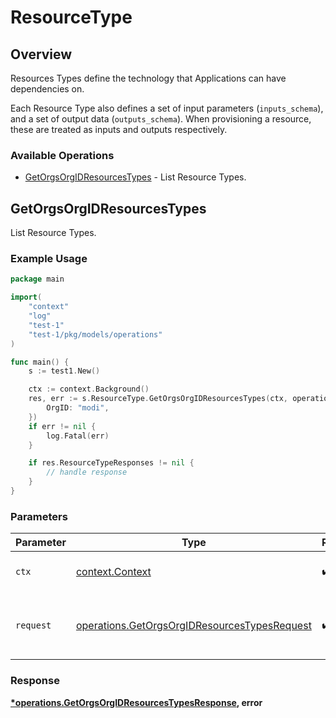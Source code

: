 # ResourceType

## Overview

Resources Types define the technology that Applications can have dependencies on.

Each Resource Type also defines a set of input parameters (`inputs_schema`), and a set of output data (`outputs_schema`). When provisioning a resource, these are treated as inputs and outputs respectively.
<SchemaDefinition schemaRef="#/components/schemas/ResourceTypeRequest" />


### Available Operations

* [GetOrgsOrgIDResourcesTypes](#getorgsorgidresourcestypes) - List Resource Types.

## GetOrgsOrgIDResourcesTypes

List Resource Types.

### Example Usage

```go
package main

import(
	"context"
	"log"
	"test-1"
	"test-1/pkg/models/operations"
)

func main() {
    s := test1.New()

    ctx := context.Background()
    res, err := s.ResourceType.GetOrgsOrgIDResourcesTypes(ctx, operations.GetOrgsOrgIDResourcesTypesRequest{
        OrgID: "modi",
    })
    if err != nil {
        log.Fatal(err)
    }

    if res.ResourceTypeResponses != nil {
        // handle response
    }
}
```

### Parameters

| Parameter                                                                                                    | Type                                                                                                         | Required                                                                                                     | Description                                                                                                  |
| ------------------------------------------------------------------------------------------------------------ | ------------------------------------------------------------------------------------------------------------ | ------------------------------------------------------------------------------------------------------------ | ------------------------------------------------------------------------------------------------------------ |
| `ctx`                                                                                                        | [context.Context](https://pkg.go.dev/context#Context)                                                        | :heavy_check_mark:                                                                                           | The context to use for the request.                                                                          |
| `request`                                                                                                    | [operations.GetOrgsOrgIDResourcesTypesRequest](../../models/operations/getorgsorgidresourcestypesrequest.md) | :heavy_check_mark:                                                                                           | The request object to use for the request.                                                                   |


### Response

**[*operations.GetOrgsOrgIDResourcesTypesResponse](../../models/operations/getorgsorgidresourcestypesresponse.md), error**

